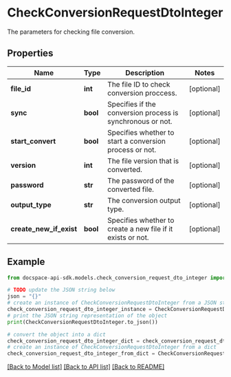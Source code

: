 # CheckConversionRequestDtoInteger
The parameters for checking file conversion.

## Properties

Name | Type | Description | Notes
------------ | ------------- | ------------- | -------------
**file_id** | **int** | The file ID to check conversion proccess. | [optional] 
**sync** | **bool** | Specifies if the conversion process is synchronous or not. | [optional] 
**start_convert** | **bool** | Specifies whether to start a conversion process or not. | [optional] 
**version** | **int** | The file version that is converted. | [optional] 
**password** | **str** | The password of the converted file. | [optional] 
**output_type** | **str** | The conversion output type. | [optional] 
**create_new_if_exist** | **bool** | Specifies whether to create a new file if it exists or not. | [optional] 

## Example

```python
from docspace-api-sdk.models.check_conversion_request_dto_integer import CheckConversionRequestDtoInteger

# TODO update the JSON string below
json = "{}"
# create an instance of CheckConversionRequestDtoInteger from a JSON string
check_conversion_request_dto_integer_instance = CheckConversionRequestDtoInteger.from_json(json)
# print the JSON string representation of the object
print(CheckConversionRequestDtoInteger.to_json())

# convert the object into a dict
check_conversion_request_dto_integer_dict = check_conversion_request_dto_integer_instance.to_dict()
# create an instance of CheckConversionRequestDtoInteger from a dict
check_conversion_request_dto_integer_from_dict = CheckConversionRequestDtoInteger.from_dict(check_conversion_request_dto_integer_dict)
```
[[Back to Model list]](../README.md#documentation-for-models) [[Back to API list]](../README.md#documentation-for-api-endpoints) [[Back to README]](../README.md)


